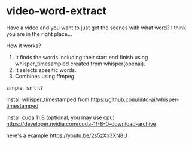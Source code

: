 # video-word-extract
Have a video and you want to just get the scenes with what word? I think you are in the right place...

How it works?
  1) It finds the words including their start end finish using whisper_timesampled created from whisper(openai).
  2) It selects spesific words.
  3) Combines using ffmpeg.

simple, isn't it?

install whisper_timestamped from
https://github.com/linto-ai/whisper-timestamped

install cuda 11.8 (optional, you may use cpu)
https://developer.nvidia.com/cuda-11-8-0-download-archive

here's a example
https://youtu.be/2s5zXx3XN8U
